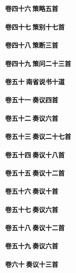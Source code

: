 ## 卷四十六 策略五首



## 卷四十七 策别十七首


## 卷四十八 策断三首



## 卷四十九 策问二十三首


## 卷五十 南省说书十道



## 卷五十一 奏议四首



## 卷五十二 奏议六首



## 卷五十三 奏议二十七首





## 卷五十四 奏议十八首




## 卷五十五 奏议十二首




## 卷五十六 奏议十首




## 卷五十七 奏议六首




## 卷五十八 奏议十二首




## 卷五十九 奏议六首




## 卷六十 奏议十三首
